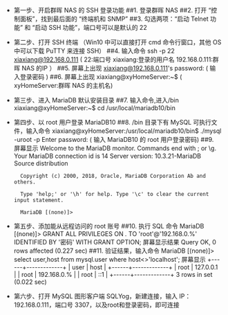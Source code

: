 
+ 第一步、开启群晖 NAS 的 SSH 登录功能
    ##1. 登录群晖 NAS
    ##2. 打开 “控制面板”，找到最后面的 “终端机和 SNMP”
    ##3. 勾选两项：“启动 Telnet 功能” 和 “启动 SSH 功能”，端口号可以是默认的 22

+ 第二步、打开 SSH 终端 （Win10 中可以直接打开 cmd 命令行窗口，其他 OS 中可以下载 PuTTY 来连接 SSH）
    ##4. 输入命令
        ssh -p 22 xiaxiang@192.168.0.111    ( 22:端口号 xiaxiang:登录的用户名 192.168.0.111:群晖 NAS 的IP ）
    ##5. 屏幕上出现
        xiaxiang@192.168.0.111's password:  ( 输入登录密码 )
    ##6. 屏幕上出现
        xiaxiang@xyHomeServer:~$            ( xyHomeServer:群晖 NAS 的主机名) 

+ 第三步、进入 MariaDB 默认安装目录
    ##7. 输入命令,进入/bin
        xiaxiang@xyHomeServer:~$ cd /usr/local/mariadb10/bin

+ 第四步、以 root 用户登录 MariaDB10
    ##8. /bin 目录下有 MySQL 可执行文件，输入命令
        xiaxiang@xyHomeServer:/usr/local/mariadb10/bin$ ./mysql -uroot -p
        Enter password: ( 输入 MariaDB10 的 root 用户登录密码)
    ##9. 屏幕显示
        Welcome to the MariaDB monitor.  Commands end with ; or \g.
        Your MariaDB connection id is 14
        Server version: 10.3.21-MariaDB Source distribution

        Copyright (c) 2000, 2018, Oracle, MariaDB Corporation Ab and others.

        Type 'help;' or '\h' for help. Type '\c' to clear the current input statement.

        MariaDB [(none)]>
        
 + 第五步、添加能从远程访问的 root 账号
      ##10. 执行 SQL 命令
          MariaDB [(none)]> GRANT ALL PRIVILEGES ON *.* TO 'root'@'192.168.0.%' IDENTIFIED BY '密码' WITH GRANT OPTION;
          屏幕显示结果
          Query OK, 0 rows affected (0.227 sec)
      ##11. 验证结果，输入命令
          MariaDB [(none)]> select user,host from mysql.user where host<>'localhost';
          屏幕显示
          +------+-------------+
          | user | host        |
          +------+-------------+
          | root | 127.0.0.1   |
          | root | 192.168.0.% |
          | root | ::1         |
          +------+-------------+
          3 rows in set (0.022 sec)
          
  + 第六步、打开 MySQL 图形客户端 SQLYog，新建连接，输入 IP：192.168.0.111，端口号 3307，以及root和登录密码，即可连接
  
  
  
          
          
    
